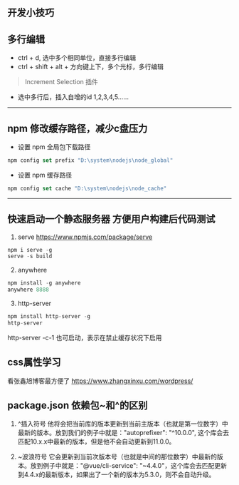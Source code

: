 ## 开发小技巧


## 多行编辑
* ctrl + d, 选中多个相同单位，直接多行编辑
* ctrl + shift + alt + 方向键上下，多个光标，多行编辑
> Increment Selection 插件
* 选中多行后，插入自增的id 1,2,3,4,5……

----


## npm 修改缓存路径，减少c盘压力

* 设置 npm 全局包下载路径
```js
npm config set prefix "D:\system\nodejs\node_global"
```

* 设置 npm 缓存路径
```js
npm config set cache "D:\system\nodejs\node_cache"
```

----

## 快速启动一个静态服务器 方便用户构建后代码测试

1. serve
https://www.npmjs.com/package/serve  

```js
npm i serve -g
serve -s build
```

2. anywhere 
```js
npm install -g anywhere
anywhere 8888 
```

3. http-server
```js
npm install http-server -g
http-server
```
http-server -c-1 也可启动，表示在禁止缓存状况下启用


## css属性学习

看张鑫旭博客最方便了 https://www.zhangxinxu.com/wordpress/


## package.json 依赖包~和^的区别
1. ^插入符号
他将会把当前库的版本更新到当前主版本（也就是第一位数字）中最新的版本。放到我们的例子中就是："autoprefixer": "^10.0.0", 这个库会去匹配10.x.x中最新的版本，但是他不会自动更新到11.0.0。

2. ~波浪符号
它会更新到当前次版本号（也就是中间的那位数字）中最新的版本。放到例子中就是："@vue/cli-service": "~4.4.0"，这个库会去匹配更新到4.4.x的最新版本，如果出了一个新的版本为5.3.0，则不会自动升级。